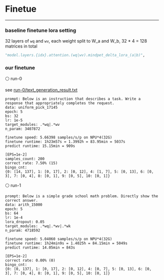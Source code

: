 # Finetue

----

### baseline finetune lora setting

32 layers of `wq` and `wv`, each weight split to W_a and W_b, 32 * 4 = 128 matrices in total

```python
"model.layers.{idx}.attention.(wq|wv).mindpet_delta_lora_(a|b)",
```


### our finetune

⚪ run-0

see [run-0/text_generation_result.txt](./run-0/text_generation_result.txt)

```
prompt: Below is an instruction that describes a task. Write a response that appropriately completes the request.
data: uniform_pick_17145
epoch: 5
bs: 32
lr: 1e-5
target_modules: .*wq|.*wv
n_param: 3407872

finetune speed: 5.66398 samples/s/p on NPU*4(32G)
finetune runtime: 1h23m57s = 1.3992h = 83.95min = 5037s
predict runtime: 15.15min = 909s

[EPS=1e-2]
samples_count: 200
correct rate: 7.50% (15)
bingo_cnt:
{0: [14, 137], 1: [0, 17], 2: [0, 12], 4: [1, 7], 5: [0, 13], 6: [0, 3], 7: [0, 4], 8: [0, 1], 9: [0, 5], 10: [0, 1]}
```

⚪ run-1

```
prompt: Below is a simple grade school math problem. Directly show the correct answer.
data: arith_15000
epoch: 5
bs: 64
lr: 1e-4
lora_dropout: 0.05
target_modules: .*wq|.*wv|.*wk
n_param: 4718592

finetune speed: 5.04060 samples/s/p on NPU*4(32G)
finetune runtime: 1h24min9s = 1.4025h = 84.15min = 5049s
predict runtime: 14.05min = 843s

[EPS=1e-2]
correct rate: 0.00% (0)
bingo_cnt:
{0: [0, 137], 1: [0, 17], 2: [0, 12], 4: [0, 7], 5: [0, 13], 6: [0, 3], 7: [0, 4], 8: [0, 1], 9: [0, 5], 10: [0, 1]}
```
